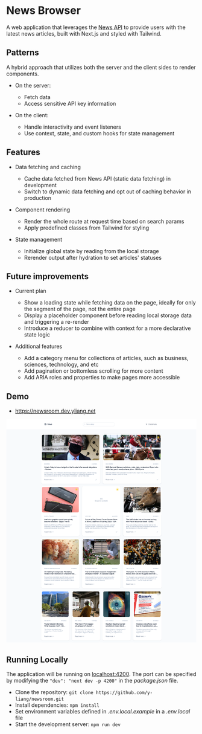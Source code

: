 # News Browser
A web application that leverages the [News API](https://newsapi.org/) to provide users with the latest news articles, built with Next.js and styled with Tailwind.

## Patterns
A hybrid approach that utilizes both the server and the client sides to render components.

- On the server:
   - Fetch data
   - Access sensitive API key information

- On the client: 
   - Handle interactivity and event listeners
   - Use context, state, and custom hooks for state management

## Features
- Data fetching and caching
   - Cache data fetched from News API (static data fetching) in development  
   - Switch to dynamic data fetching and opt out of caching behavior in production

- Component rendering
   - Render the whole route at request time based on search params
   - Apply predefined classes from Tailwind for styling

- State management
   - Initialize global state by reading from the local storage
   - Rerender output after hydration to set articles' statuses

## Future improvements
- Current plan
   - Show a loading state while fetching data on the page, ideally for only the segment of the page, not the entire page
   - Display a placeholder component before reading local storage data and triggering a re-render
   - Introduce a reducer to combine with context for a more declarative state logic

- Additional features
   - Add a category menu for collections of articles, such as business, sciences, technology, and etc
   - Add pagination or bottomless scrolling for more content
   - Add ARIA roles and properties to make pages more accessible

## Demo
- https://newsroom.dev.yliang.net

![demo](/app/public/demo.png)


## Running Locally
The application will be running on [localhost:4200](http://localhost:4200/). The port can be specified by modifying the `"dev": "next dev -p 4200"` in the _package.json_ file.

* Clone the repository: `git clone https://github.com/y-liang/newsroom.git`
* Install dependencies: `npm install`
* Set environment variables defined in _.env.local.example_ in a _.env.local_ file
* Start the development server: `npm run dev`
